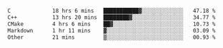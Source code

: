 <!--START_SECTION:waka-->

```txt
C             18 hrs 6 mins   ███████████▓░░░░░░░░░░░░░   47.18 %
C++           13 hrs 20 mins  ████████▓░░░░░░░░░░░░░░░░   34.77 %
CMake         4 hrs 6 mins    ██▓░░░░░░░░░░░░░░░░░░░░░░   10.73 %
Markdown      1 hr 11 mins    ▓░░░░░░░░░░░░░░░░░░░░░░░░   03.09 %
Other         21 mins         ▒░░░░░░░░░░░░░░░░░░░░░░░░   00.93 %
```

<!--END_SECTION:waka-->
